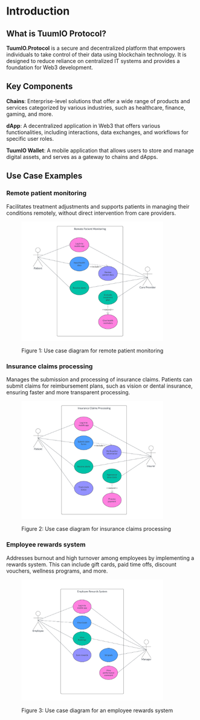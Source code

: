 # Introduction

## What is TuumIO Protocol?

**TuumIO.Protocol** is a secure and decentralized platform that empowers individuals to take control of their data using blockchain technology. It is designed to reduce reliance on centralized IT systems and provides a foundation for Web3 development.

## **Key Components**

**Chains**: Enterprise-level solutions that offer a wide range of products and services categorized by various industries, such as healthcare, finance, gaming, and more.

**dApp**: A decentralized application in Web3 that offers various functionalities, including interactions, data exchanges, and workflows for specific user roles.

**TuumIO Wallet**: A mobile application that allows users to store and manage digital assets, and serves as a gateway to chains and dApps.

## Use Case Examples

### Remote patient monitoring

Facilitates treatment adjustments and supports patients in managing their conditions remotely, without direct intervention from care providers.

<figure><img src="../.gitbook/assets/remote-patient-monitoring-diagram.png" alt="remote-patient-monitoring-use-case" width="375"><figcaption><p>Figure 1: Use case diagram for remote patient monitoring</p></figcaption></figure>

### Insurance claims processing

Manages the submission and processing of insurance claims. Patients can submit claims for reimbursement plans, such as vision or dental insurance, ensuring faster and more transparent processing.

<figure><img src="../.gitbook/assets/insurance-claims-processing.png" alt="insurance-claims-processing-use-case" width="375"><figcaption><p>Figure 2: Use case diagram for insurance claims processing</p></figcaption></figure>

### Employee rewards system

Addresses burnout and high turnover among employees by implementing a rewards system. This can include gift cards, paid time offs, discount vouchers, wellness programs, and more.

<figure><img src="../.gitbook/assets/employee-rewards-system.png" alt="employee-rewards-system-use-case" width="375"><figcaption><p>Figure 3: Use case diagram for an employee rewards system</p></figcaption></figure>



